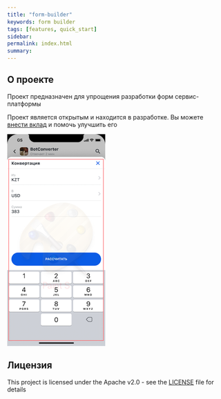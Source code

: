 ```yaml
---
title: "form-builder"
keywords: form builder
tags: [features, quick_start]
sidebar: 
permalink: index.html
summary:
---
```


## О проекте
Проект предназначен для упрощения разработки форм сервис-платформы

Проект является открытым и находится в разработке. Вы можете [внести вклад](pages/information/contribution.md) и помочь улучшить его

![Form](images/form.png "Form")

## Лицензия

This project is licensed under the Apache v2.0 - see the [LICENSE](https://github.com/btsdigital/form-builder/blob/master/LICENSE) file for details
